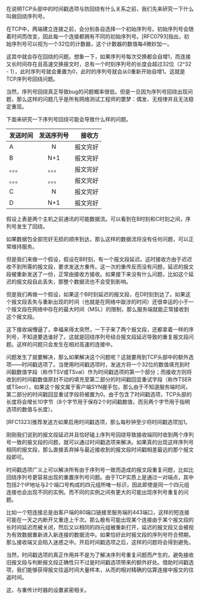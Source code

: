 在说明TCP头部中的时间戳选项与防回绕有什么关系之前，我们先来研究一下什么叫做回绕序列号。

在TCP中，两端建立连接之前，会分别各自选择一个初始序列号。初始序列号会随着时间而改变，因此每一个连接都拥有不同的初始序列号。[RFC0793]指出，初始序列号可以视为一个32位的计数器，这个计数器的数值每4微妙加一。

这其中就会存在回绕的问题。想象一下，如果序列号每次交换都会自增1，而连接又长时间存在且高速交换报文时，总有一个时刻序列号的长度会超过32位（2^32 - 1），此时序列号就会重置为0，此时的序列号就会从0重新开始自增1。这就是TCP序列号回绕问题。

当然，序列号回绕真正导致bug的问题概率很低。但是一旦因为序列号回绕出现问题，那么这样的问题几乎是所有网络测试工程师的噩梦：偶发、无规律并且无法稳定重现。

下面来研究一下序列号回绕可能会导致什么样的问题。

| 发送时间  | 发送序列号 | 接收方 |
|----------|:---------:|-------:|
|A         | N         | 报文完好|
|B         | N+1       | 报文完好|
|。。。     | 。。。    |报文完好|
|。。。     | 。。。    |报文完好| 
|C         | N         | 报文完好|
|D         | N+1       | 报文完好|

假设上表是两个主机之前通讯的可能数据流。可以看到在B时刻和C时刻之间，序列号发生了回绕。

如果数据包全部完好无损的顺序到达，那么这样的数据流将没有任何问题，可以正常维持服务。

但是我们来做一个假设，假设在B时刻，有一个报文段延迟。这时接收方由于迟迟收不到所需的报文段，要求发送方重传。这一次的重传反而没有问题，延迟的报文段被重新发送了一份，正常由接收方接收。如果接下来没有什么问题，比如这个延迟的报文段自此丢失，那整个数据流也不会受到影响。

但是我们再做一个假设，如果这个B时刻延迟的报文段，在D时刻到达了。如果这个报文段丢失与重新出现的时间（也就是在网络中跋涉的时间）还很幸运的小于一个报文段在网络中存在的最大时间（MSL）的限制，那么服务端就能正常接收到这个报文段。

这下接收端懵逼了，幸福来得太突然，一下子来了两个报文段，还都拿着一样的序列号，不知道要选谁好了。这就是回绕序列号结合报文段延迟导致的重复报文段问题。这样的问题只会发生在相对高速的连接中。

问题发生了就要解决，那么如果解决这个问题呢？这就要用到TCP头部中的额外选项——时间戳选项了。当使用时间戳选项时，发送方将一个32位的数值填充到时间戳数值字段（称作TSV或TSval）作为时间戳选项的第一个部分；而接收方则将收到的时间戳数值原封不动的填充至第二部分的时间戳回显重试字段（称作TSER或TSecr），如果这个报文属于客户端SYN握手包，那么由于不知道服务端时间，第二部分的时间戳回显重试字段将被置为0。由于包含了时间戳选项，TCP头部的长度将会增长10字节（8个字节用于保存2个时间戳数值，而另两个字节用于指明选项的数值与长度）。

[RFC1323]推荐发送方如果启用时间戳选项，那么每秒钟至少将时间戳选项加1。

刚刚我们说到的报文段延迟并且恰好碰上序列号回绕导致接收端同时收到两个序列号一致的报文段的问题，就可以通过时间戳选项来解决。如果真的出现这样序列号相同的报文段，那么直接丢弃掉与最近接收到的报文段时间戳相差最远的那个报文段即可。

时间戳选项广义上可以解决所有由于序列号一致而造成的报文段重复问题，比如比回绕序列号更容易出现的重置序列号问题。由于TCP实质上是通过一对端点，其中包括2个IP地址与2个端口号构成的四元组所唯一标识，因此即使是同一个四元组连接也会出现不同的实例。而不同的实例之间有更大的可能出现序列号重复的问题。

比如一个短连接总是由客户端的80端口链接至服务端的443端口，这样的短连接可能在一天之内断开又重连上千次。那么极有可能出现某个连接由于某个报文段的长时间延迟而被关闭，然后又以相同的四元组被重新打开，延迟的报文段又会被视为有效数据重新进入新连接的数据流中。如果恰好此时报文段的序列号符合预期，那么接收端又会陷入迷惑之中。开启时间戳选项之后，这样的问题将会得到避免。

当然，时间戳选项的真正作用并不是为了解决序列号重复问题而产生的，避免接收旧报文段与判断报文段正确性只不过是时间戳选项带来的额外好处。借助时间戳选项，我们能够获得报文往返时间大量样本，从而的相对精确的估算连接中报文的往返时间。

这，与重传计时器的设置紧密相关。
